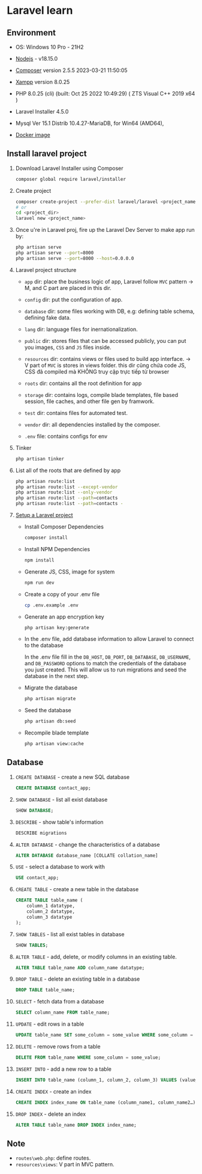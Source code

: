 # Laravel learn

## Environment

- OS: Windows 10 Pro - 21H2
- [Nodejs](https://nodejs.org/dist/v19.8.1/node-v19.8.1-x64.msi) - v18.15.0
- [Composer](https://getcomposer.org/Composer-Setup.exe) version 2.5.5 2023-03-21 11:50:05
- [Xampp](https://udomain.dl.sourceforge.net/project/xampp/XAMPP%20Windows/8.0.25/xampp-windows-x64-8.0.25-0-VS16-installer.exe) version 8.0.25
- PHP 8.0.25 (cli) (built: Oct 25 2022 10:49:29) ( ZTS Visual C++ 2019 x64 )
- Laravel Installer 4.5.0
- Mysql  Ver 15.1 Distrib 10.4.27-MariaDB, for Win64 (AMD64),


- [Docker image](https://hub.docker.com/r/hienanh/laravel-env)

## Install laravel project

1. Download Laravel Installer using Composer

    ```bash
    composer global require laravel/installer 
    ```

1. Create project

    ```bash
    composer create-project --prefer-dist laravel/laravel <project_name>
    # or
    cd <project_dir>
    laravel new <project_name>
    ```

1. Once u're in Laravel proj, fire up the Laravel Dev Server to make app run by:

    ```bash
    php artisan serve 
    php artisan serve --port=8000
    php artisan serve --port=8000 --host=0.0.0.0
    ```

1. Laravel project structure

    - `app` dir: place the business logic of app, Laravel follow `MVC` pattern -> M, and C part are placed in this dir.

    - `config` dir: put the configuration of app.

    - `database` dir: some files working with DB, e.g: defining table schema, defining fake data.

    - `lang` dir: language files for inernationalization.

    - `public` dir: stores files that can be accessed publicly, you can put you images, `CSS` and `JS` files inside.

    - `resources` dir: contains views or files used to build app interface. -> V part of `MVC` is stores in views folder. this dir cũng chứa code JS, CSS đã compiled mà KHÔNG truy cập trực tiếp từ browser

    - `roots` dir: contains all the root definition for app

    - `storage` dir: contains logs, compile blade templates, file based session, file caches, and other file gen by framwork.

    - `test` dir: contains files for automated test.

    - `vendor` dir: all dependencies installed by the composer.

    - `.env` file: contains configs for env

1. Tinker

    ```bash
    php artisan tinker
    ```

1. List all of the roots that are defined by app

    ```bash
    php artisan route:list
    php artisan route:list --except-vendor
    php artisan route:list --only-vendor
    php artisan route:list --path=contacts
    php artisan route:list --path=contacts -
    ```

1. [Setup a Laravel project](https://devmarketer.io/learn/setup-laravel-project-cloned-github-com/)

    - Install Composer Dependencies

        ```bash
        composer install
        ```

    - Install NPM Dependencies

        ```bash
        npm install
        ```

    - Generate JS, CSS, image for system

        ```bash
        npm run dev
        ```

    - Create a copy of your .env file

        ```bash
        cp .env.example .env
        ```

    - Generate an app encryption key

        ```bash
        php artisan key:generate
        ```

    - In the .env file, add database information to allow Laravel to connect to the database

        In the .env file fill in the `DB_HOST`, `DB_PORT`, `DB_DATABASE`, `DB_USERNAME`, and `DB_PASSWORD` options to match the credentials of the database you just created. This will allow us to run migrations and seed the database in the next step.

    - Migrate the database

        ```bash
        php artisan migrate
        ```

    - Seed the database

        ```bash
        php artisan db:seed
        ```

    - Recompile blade template

        ```bash
        php artisan view:cache
        ```

## Database

1. `CREATE DATABASE` - create a new SQL database

    ```sql
    CREATE DATABASE contact_app;
    ```

1. `SHOW DATABASE` - list all exist database

    ```sql
    SHOW DATABASE;
    ```

1. `DESCRIBE` - show table's information

    ```sql
    DESCRIBE migrations
    ```

1. `ALTER DATABASE` - change the characteristics of a database

    ```sql
    ALTER DATABASE database_name [COLLATE collation_name]
    ```

1. `USE` - select a database to work with

    ```sql
    USE contact_app;
    ```

1. `CREATE TABLE` - create a new table in the database

    ```sql
    CREATE TABLE table_name (
        column_1 datatype,
        column_2 datatype,
        column_3 datatype
    );
    ```

1. `SHOW TABLES` - list all exist tables in database 

    ```sql
    SHOW TABLES;
    ```

1. `ALTER TABLE` - add, delete, or modify columns in an existing table.

    ```sql
    ALTER TABLE table_name ADD column_name datatype;
    ```

1. `DROP TABLE` - delete an existing table in a database

    ```sql
    DROP TABLE table_name;
    ```

1. `SELECT` - fetch data from a database

    ```sql
    SELECT column_name FROM table_name;
    ```

1. `UPDATE` - edit rows in a table

    ```sql
    UPDATE table_name SET some_column = some_value WHERE some_column = some_value;
    ```

1. `DELETE` - remove rows from a table

    ```sql
    DELETE FROM table_name WHERE some_column = some_value;
    ```

1. `INSERT INTO` - add a new row to a table

    ```sql
    INSERT INTO table_name (column_1, column_2, column_3) VALUES (value_1, ‘value_2’, value_3);
    ```

1. `CREATE INDEX` - create an index

    ```sql
    CREATE INDEX index_name ON table_name (column_name1, column_name2…);
    ```

1. `DROP INDEX` - delete an index

    ```sql
    ALTER TABLE table_name DROP INDEX index_name;
    ```

## Note

- `routes\web.php`: define routes.
- `resources\views`: V part in MVC pattern.
